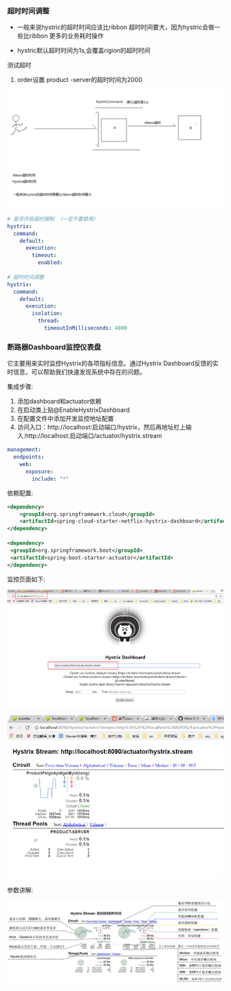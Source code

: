 
### 超时时间调整

* 一般来说hystric的超时时间应该比ribbon 超时时间要大，因为hystric会做一些比ribbon 更多的业务耗时操作

* hystric默认超时时间为1s,会覆盖rigion的超时时间

测试超时
1. order设置 product -server的超时时间为2000


![](assets/08_服务熔断与降级Hystrix-461380df.png)

```yml
# 是否开启超时限制 （一定不要禁用）
hystrix:
  command:
    default:
      execution:
        timeout:
          enabled:

# 超时时间调整
hystrix:
  command:
    default:
      execution:
        isolation:
          thread:
            timeoutInMilliseconds: 4000
```



### 断路器Dashboard监控仪表盘

它主要用来实时监控Hystrix的各项指标信息。通过Hystrix Dashboard反馈的实时信息，可以帮助我们快速发现系统中存在的问题。

集成步骤:
1. 添加dashboard和actuator依赖
2. 在启动类上贴@EnableHystrixDashboard
3. 在配置文件中添加开发监控地址配置
4. 访问入口：http://localhost:启动端口/hystrix，然后再地址栏上输入:http://localhost:启动端口/actuator/hystrix.stream

```yml
management:
  endpoints:
    web:
      exposure:
        include: "*"
```

依赖配置:
```xml
<dependency>
	<groupId>org.springframework.cloud</groupId>
	<artifactId>spring-cloud-starter-netflix-hystrix-dashboard</artifactId>
</dependency>

<dependency>
 <groupId>org.springframework.boot</groupId>
 <artifactId>spring-boot-starter-actuator</artifactId>
</dependency>
```

监控页面如下:

![](assets/08_服务熔断与降级Hystrix-65940be0.png)

![](assets/08_服务熔断与降级Hystrix-18f7f6cd.png)

参数讲解:

![](assets/08_服务熔断与降级Hystrix-a308ec42.png)
